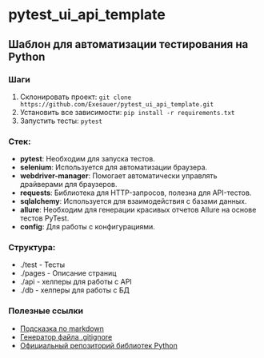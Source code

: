 # pytest_ui_api_template

## Шаблон для автоматизации тестирования на Python

### Шаги
1. Склонировать проект: `git clone https://github.com/Exesauer/pytest_ui_api_template.git`
2. Установить все зависимости: `pip install -r requirements.txt`
3. Запустить тесты: `pytest`

### Стек:
- **pytest**: Необходим для запуска тестов.
- **selenium**: Используется для автоматизации браузера.
- **webdriver-manager**: Помогает автоматически управлять драйверами для браузеров.
- **requests**: Библиотека для HTTP-запросов, полезна для API-тестов.
- **sqlalchemy**: Используется для взаимодействия с базами данных.
- **allure**: Необходим для генерации красивых отчетов Allure на основе тестов PyTest.
- **config**: Для работы с конфигурациями.

### Структура:
- ./test - Тесты
- ./pages - Описание страниц
- ./api - хелперы для работы с API
- ./db - хелперы для работы с БД

### Полезные ссылки
- [Подсказка по markdown](https://www.markdownguide.org/basic-syntax/)
- [Генератор файла .gitignore](https://www.toptal.com/developers/gitignore)
- [Официальный репозиторий библиотек Python](https://pypi.org/)